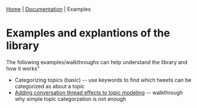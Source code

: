  [Home](../README.md) | [Documentation](../docs/README.md) | Examples

# Examples and explantions of the library

The following examples/walkthroughs can help understand the library and how it works"
* Categorizing topics (basic) -- use keywords to find which tweets can be categorized as about a topic
* [Adding conversation thread effects to topic modeling](Categorizing_by_topic_using_conversation_threads.ipynb) -- walkthrough why simple topic categorzation is not enough